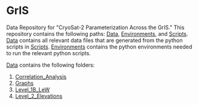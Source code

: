 # GrIS
Data Repository for "CryoSat-2 Parameterization Across the GrIS."
This repository contains the following paths: [Data](/Data/), [Environments](/Environments/), and [Scripts](/Scripts/).
[Data](/Data/) contains all relevant data files that are generated from the python scripts in [Scripts](/Scripts/). [Environments](/Environments/) contains the python environments needed to run the relevant python scripts. 

[Data](/Data/) contains the following folders:
  1. [Correlation_Analysis](/Data/Correlation_Analysis/)
  2. [Graphs](/Data/Graphs/)
  3. [Level_1B_LeW](/Data/Level_1B_LeW/)
  4. [Level_2_Elevations](/Data/Level_2_Elevations/)

  
